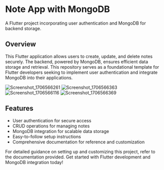 # Note App with MongoDB

A Flutter project incorporating user authentication and MongoDB for backend storage.

## Overview

This Flutter application allows users to create, update, and delete notes securely. The backend, powered by MongoDB, ensures efficient data storage and retrieval. This repository serves as a foundational template for Flutter developers seeking to implement user authentication and integrate MongoDB into their applications.

![Screenshot_1706566261](https://github.com/abdulsalamdeveloper1999/Flutter-Note-App-with-Bloc-Pattern-Node.js-Express-Backend/assets/114761249/226fe5c4-a415-46fb-84a6-64abbc2f0401)
![Screenshot_1706566363](https://github.com/abdulsalamdeveloper1999/Flutter-Note-App-with-Bloc-Pattern-Node.js-Express-Backend/assets/114761249/fa716588-86e8-4cd8-b6d0-86839f174645)
![Screenshot_1706566116](https://github.com/abdulsalamdeveloper1999/Flutter-Note-App-with-Bloc-Pattern-Node.js-Express-Backend/assets/114761249/0ed022d7-b952-466a-8c49-bb9417de1cd1)
![Screenshot_1706566369](https://github.com/abdulsalamdeveloper1999/Flutter-Note-App-with-Bloc-Pattern-Node.js-Express-Backend/assets/114761249/1f0a3273-fbac-4b95-b994-8d6d297598cd)


## Features

- User authentication for secure access
- CRUD operations for managing notes
- MongoDB integration for scalable data storage
- Easy-to-follow setup instructions
- Comprehensive documentation for reference and customization

For detailed guidance on setting up and customizing this project, refer to the documentation provided. Get started with Flutter development and MongoDB integration today!
